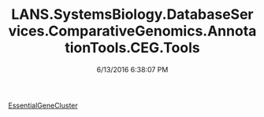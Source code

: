 ﻿---
title: LANS.SystemsBiology.DatabaseServices.ComparativeGenomics.AnnotationTools.CEG.Tools
date: 6/13/2016 6:38:07 PM
---

[EssentialGeneCluster](T-LANS.SystemsBiology.DatabaseServices.ComparativeGenomics.AnnotationTools.CEG.Tools.EssentialGeneCluster.html)
